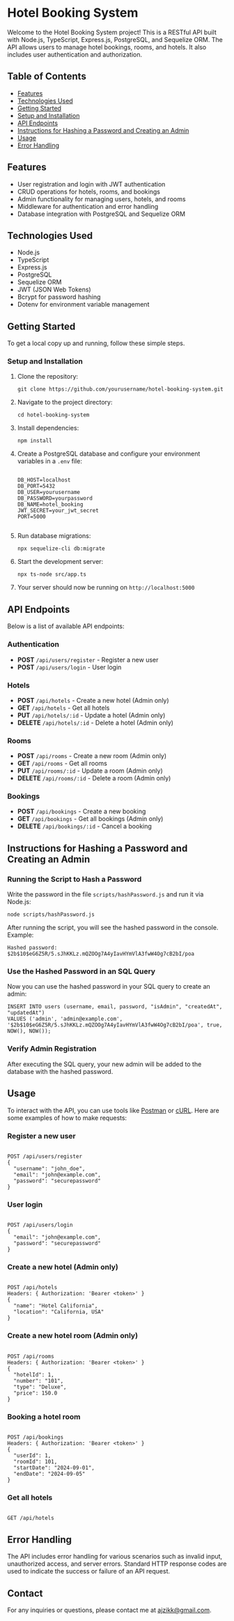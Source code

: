 <h1>Hotel Booking System</h1>
<p>Welcome to the Hotel Booking System project! This is a RESTful API built with Node.js, TypeScript, Express.js, PostgreSQL, and Sequelize ORM. The API allows users to manage hotel bookings, rooms, and hotels. It also includes user authentication and authorization.</p>

<h2>Table of Contents</h2>
<ul>
  <li><a href="#features">Features</a></li>
  <li><a href="#technologies">Technologies Used</a></li>
  <li><a href="#getting-started">Getting Started</a></li>
  <li><a href="#setup-and-installation">Setup and Installation</a></li>
  <li><a href="#api-endpoints">API Endpoints</a></li>
  <li><a href="#hashing">Instructions for Hashing a Password and Creating an Admin</a></li>
  <li><a href="#usage">Usage</a></li>
  <li><a href="#error-handling">Error Handling</a></li>
</ul>

<h2 id="features">Features</h2>
<ul>
  <li>User registration and login with JWT authentication</li>
  <li>CRUD operations for hotels, rooms, and bookings</li>
  <li>Admin functionality for managing users, hotels, and rooms</li>
  <li>Middleware for authentication and error handling</li>
  <li>Database integration with PostgreSQL and Sequelize ORM</li>
</ul>

<h2 id="technologies">Technologies Used</h2>
<ul>
  <li>Node.js</li>
  <li>TypeScript</li>
  <li>Express.js</li>
  <li>PostgreSQL</li>
  <li>Sequelize ORM</li>
  <li>JWT (JSON Web Tokens)</li>
  <li>Bcrypt for password hashing</li>
  <li>Dotenv for environment variable management</li>
</ul>

<h2 id="getting-started">Getting Started</h2>
<p>To get a local copy up and running, follow these simple steps.</p>

<h3 id="setup-and-installation">Setup and Installation</h3>
<ol>
  <li>Clone the repository:</li>
  <pre><code>git clone https://github.com/yourusername/hotel-booking-system.git</code></pre>
  
  <li>Navigate to the project directory:</li>
  <pre><code>cd hotel-booking-system</code></pre>
  
  <li>Install dependencies:</li>
  <pre><code>npm install</code></pre>
  
  <li>Create a PostgreSQL database and configure your environment variables in a <code>.env</code> file:</li>
  <pre><code>
DB_HOST=localhost
DB_PORT=5432
DB_USER=yourusername
DB_PASSWORD=yourpassword
DB_NAME=hotel_booking
JWT_SECRET=your_jwt_secret
PORT=5000
  </code></pre>
  
  <li>Run database migrations:</li>
  <pre><code>npx sequelize-cli db:migrate</code></pre>
  
  <li>Start the development server:</li>
  <pre><code>npx ts-node src/app.ts</code></pre>
  
  <li>Your server should now be running on <code>http://localhost:5000</code></li>
</ol>

<h2 id="api-endpoints">API Endpoints</h2>
<p>Below is a list of available API endpoints:</p>

<h3>Authentication</h3>
<ul>
  <li><strong>POST</strong> <code>/api/users/register</code> - Register a new user</li>
  <li><strong>POST</strong> <code>/api/users/login</code> - User login</li>
</ul>

<h3>Hotels</h3>
<ul>
  <li><strong>POST</strong> <code>/api/hotels</code> - Create a new hotel (Admin only)</li>
  <li><strong>GET</strong> <code>/api/hotels</code> - Get all hotels</li>
  <li><strong>PUT</strong> <code>/api/hotels/:id</code> - Update a hotel (Admin only)</li>
  <li><strong>DELETE</strong> <code>/api/hotels/:id</code> - Delete a hotel (Admin only)</li>
</ul>

<h3>Rooms</h3>
<ul>
  <li><strong>POST</strong> <code>/api/rooms</code> - Create a new room (Admin only)</li>
  <li><strong>GET</strong> <code>/api/rooms</code> - Get all rooms</li>
  <li><strong>PUT</strong> <code>/api/rooms/:id</code> - Update a room (Admin only)</li>
  <li><strong>DELETE</strong> <code>/api/rooms/:id</code> - Delete a room (Admin only)</li>
</ul>

<h3>Bookings</h3>
<ul>
  <li><strong>POST</strong> <code>/api/bookings</code> - Create a new booking</li>
  <li><strong>GET</strong> <code>/api/bookings</code> - Get all bookings (Admin only)</li>
  <li><strong>DELETE</strong> <code>/api/bookings/:id</code> - Cancel a booking</li>
</ul>

<h2 id="hashing">Instructions for Hashing a Password and Creating an Admin</h2>

<h3>Running the Script to Hash a Password</h3>
<p>Write the password in the file <code>scripts/hashPassword.js</code> and run it via Node.js:</p>

<pre><code>node scripts/hashPassword.js</code></pre>

<p>After running the script, you will see the hashed password in the console. Example:</p>

<pre><code>Hashed password: $2b$10$eG6Z5R/5.sJhKKLz.mQZOOg7A4yIavHYmVlA3fwW4Og7cB2bI/poa</code></pre>

<h3>Use the Hashed Password in an SQL Query</h3>
<p>Now you can use the hashed password in your SQL query to create an admin:</p>

<pre><code>INSERT INTO users (username, email, password, "isAdmin", "createdAt", "updatedAt")
VALUES ('admin', 'admin@example.com', '$2b$10$eG6Z5R/5.sJhKKLz.mQZOOg7A4yIavHYmVlA3fwW4Og7cB2bI/poa', true, NOW(), NOW());</code></pre>

<h3>Verify Admin Registration</h3>
<p>After executing the SQL query, your new admin will be added to the database with the hashed password.</p>


<h2 id="usage">Usage</h2>
<p>To interact with the API, you can use tools like <a href="https://www.postman.com/">Postman</a> or <a href="https://curl.se/">cURL</a>. Here are some examples of how to make requests:</p>

<h3>Register a new user</h3>
<pre><code>
POST /api/users/register
{
  "username": "john_doe",
  "email": "john@example.com",
  "password": "securepassword"
}
</code></pre>

<h3>User login</h3>
<pre><code>
POST /api/users/login
{
  "email": "john@example.com",
  "password": "securepassword"
}
</code></pre>

<h3>Create a new hotel (Admin only)</h3>
<pre><code>
POST /api/hotels
Headers: { Authorization: 'Bearer &lt;token&gt;' }
{
  "name": "Hotel California",
  "location": "California, USA"
}
</code></pre>

<h3>Create a new hotel room (Admin only)</h3>
<pre><code>
POST /api/rooms
Headers: { Authorization: 'Bearer &lt;token&gt;' }
{
  "hotelId": 1,
  "number": "101",
  "type": "Deluxe",
  "price": 150.0
}
</code></pre>

<h3>Booking a hotel room</h3>
<pre><code>
POST /api/bookings
Headers: { Authorization: 'Bearer &lt;token&gt;' }
{
  "userId": 1,
  "roomId": 101,
  "startDate": "2024-09-01",
  "endDate": "2024-09-05"
}
</code></pre>

<h3>Get all hotels</h3>
<pre><code>
GET /api/hotels
</code></pre>

<h2 id="error-handling">Error Handling</h2>
<p>The API includes error handling for various scenarios such as invalid input, unauthorized access, and server errors. Standard HTTP response codes are used to indicate the success or failure of an API request.</p>

<h2>Contact</h2>
<p>For any inquiries or questions, please contact me at <a href="mailto:ajzikk@gmail.com">ajzikk@gmail.com</a>.</p>

</body>
</html>
